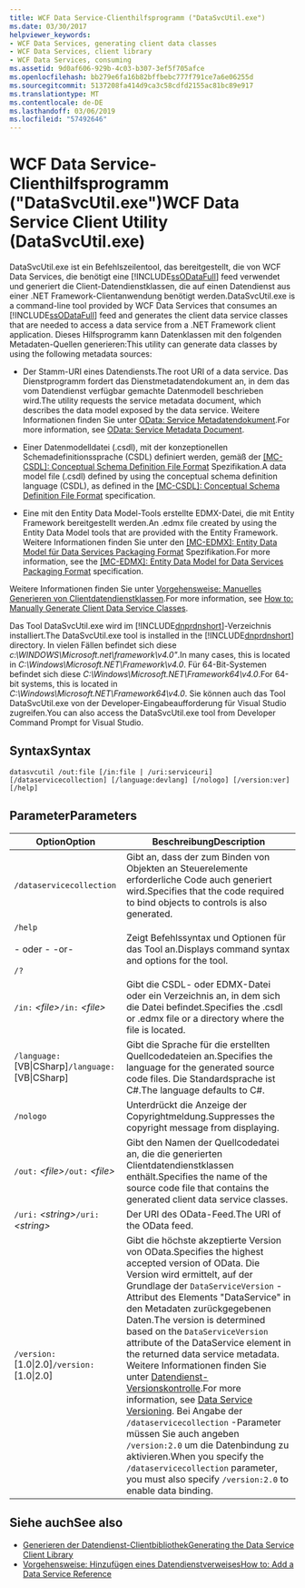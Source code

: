 ```yaml
---
title: WCF Data Service-Clienthilfsprogramm ("DataSvcUtil.exe")
ms.date: 03/30/2017
helpviewer_keywords:
- WCF Data Services, generating client data classes
- WCF Data Services, client library
- WCF Data Services, consuming
ms.assetid: 9d0af606-929b-4c03-b307-3ef5f705afce
ms.openlocfilehash: bb279e6fa16b82bffbebc777f791ce7a6e06255d
ms.sourcegitcommit: 5137208fa414d9ca3c58cdfd2155ac81bc89e917
ms.translationtype: MT
ms.contentlocale: de-DE
ms.lasthandoff: 03/06/2019
ms.locfileid: "57492646"
---
```

# <a name="wcf-data-service-client-utility-datasvcutilexe"></a><span data-ttu-id="10b36-102">WCF Data Service-Clienthilfsprogramm ("DataSvcUtil.exe")</span><span class="sxs-lookup"><span data-stu-id="10b36-102">WCF Data Service Client Utility (DataSvcUtil.exe)</span></span>

<span data-ttu-id="10b36-103">DataSvcUtil.exe ist ein Befehlszeilentool, das bereitgestellt, die von WCF Data Services, die benötigt eine [!INCLUDE[ssODataFull](../../../../includes/ssodatafull-md.md)] feed verwendet und generiert die Client-Datendienstklassen, die auf einen Datendienst aus einer .NET Framework-Clientanwendung benötigt werden.</span><span class="sxs-lookup"><span data-stu-id="10b36-103">DataSvcUtil.exe is a command-line tool provided by WCF Data Services that consumes an [!INCLUDE[ssODataFull](../../../../includes/ssodatafull-md.md)] feed and generates the client data service classes that are needed to access a data service from a .NET Framework client application.</span></span> <span data-ttu-id="10b36-104">Dieses Hilfsprogramm kann Datenklassen mit den folgenden Metadaten-Quellen generieren:</span><span class="sxs-lookup"><span data-stu-id="10b36-104">This utility can generate data classes by using the following metadata sources:</span></span>

-   <span data-ttu-id="10b36-105">Der Stamm-URI eines Datendiensts.</span><span class="sxs-lookup"><span data-stu-id="10b36-105">The root URI of a data service.</span></span> <span data-ttu-id="10b36-106">Das Dienstprogramm fordert das Dienstmetadatendokument an, in dem das vom Datendienst verfügbar gemachte Datenmodell beschrieben wird.</span><span class="sxs-lookup"><span data-stu-id="10b36-106">The utility requests the service metadata document, which describes the data model exposed by the data service.</span></span> <span data-ttu-id="10b36-107">Weitere Informationen finden Sie unter [OData: Service Metadatendokument](https://go.microsoft.com/fwlink/?LinkId=186070).</span><span class="sxs-lookup"><span data-stu-id="10b36-107">For more information, see [OData: Service Metadata Document](https://go.microsoft.com/fwlink/?LinkId=186070).</span></span>

-   <span data-ttu-id="10b36-108">Einer Datenmodelldatei (.csdl), mit der konzeptionellen Schemadefinitionssprache (CSDL) definiert werden, gemäß der [ \[MC-CSDL\]: Conceptual Schema Definition File Format](https://go.microsoft.com/fwlink/?LinkID=159072) Spezifikation.</span><span class="sxs-lookup"><span data-stu-id="10b36-108">A data model file (.csdl) defined by using the conceptual schema definition language (CSDL), as defined in the [\[MC-CSDL\]: Conceptual Schema Definition File Format](https://go.microsoft.com/fwlink/?LinkID=159072) specification.</span></span>

-   <span data-ttu-id="10b36-109">Eine mit den Entity Data Model-Tools erstellte EDMX-Datei, die mit Entity Framework bereitgestellt werden.</span><span class="sxs-lookup"><span data-stu-id="10b36-109">An .edmx file created by using the Entity Data Model tools that are provided with the Entity Framework.</span></span> <span data-ttu-id="10b36-110">Weitere Informationen finden Sie unter den [ \[MC-EDMX\]: Entity Data Model für Data Services Packaging Format](https://go.microsoft.com/fwlink/?LinkID=178833) Spezifikation.</span><span class="sxs-lookup"><span data-stu-id="10b36-110">For more information, see the [\[MC-EDMX\]: Entity Data Model for Data Services Packaging Format](https://go.microsoft.com/fwlink/?LinkID=178833) specification.</span></span>

<span data-ttu-id="10b36-111">Weitere Informationen finden Sie unter [Vorgehensweise: Manuelles Generieren von Clientdatendienstklassen](../../../../docs/framework/data/wcf/how-to-manually-generate-client-data-service-classes-wcf-data-services.md).</span><span class="sxs-lookup"><span data-stu-id="10b36-111">For more information, see [How to: Manually Generate Client Data Service Classes](../../../../docs/framework/data/wcf/how-to-manually-generate-client-data-service-classes-wcf-data-services.md).</span></span>

<span data-ttu-id="10b36-112">Das Tool DataSvcUtil.exe wird im [!INCLUDE[dnprdnshort](../../../../includes/dnprdnshort-md.md)]-Verzeichnis installiert.</span><span class="sxs-lookup"><span data-stu-id="10b36-112">The DataSvcUtil.exe tool is installed in the [!INCLUDE[dnprdnshort](../../../../includes/dnprdnshort-md.md)] directory.</span></span> <span data-ttu-id="10b36-113">In vielen Fällen befindet sich diese *c:\WINDOWS\Microsoft.net\framework\v4.0"*.</span><span class="sxs-lookup"><span data-stu-id="10b36-113">In many cases, this is located in *C:\Windows\Microsoft.NET\Framework\v4.0*.</span></span> <span data-ttu-id="10b36-114">Für 64-Bit-Systemen befindet sich diese *C:\Windows\Microsoft.NET\Framework64\v4.0*.</span><span class="sxs-lookup"><span data-stu-id="10b36-114">For 64-bit systems, this is located in *C:\Windows\Microsoft.NET\Framework64\v4.0*.</span></span> <span data-ttu-id="10b36-115">Sie können auch das Tool DataSvcUtil.exe von der Developer-Eingabeaufforderung für Visual Studio zugreifen.</span><span class="sxs-lookup"><span data-stu-id="10b36-115">You can also access the DataSvcUtil.exe tool from Developer Command Prompt for Visual Studio.</span></span>

## <a name="syntax"></a><span data-ttu-id="10b36-116">Syntax</span><span class="sxs-lookup"><span data-stu-id="10b36-116">Syntax</span></span>

```
datasvcutil /out:file [/in:file | /uri:serviceuri] [/dataservicecollection] [/language:devlang] [/nologo] [/version:ver] [/help]
```

## <a name="parameters"></a><span data-ttu-id="10b36-117">Parameter</span><span class="sxs-lookup"><span data-stu-id="10b36-117">Parameters</span></span>

|<span data-ttu-id="10b36-118">Option</span><span class="sxs-lookup"><span data-stu-id="10b36-118">Option</span></span>|<span data-ttu-id="10b36-119">Beschreibung</span><span class="sxs-lookup"><span data-stu-id="10b36-119">Description</span></span>|
|------------|-----------------|
|`/dataservicecollection`|<span data-ttu-id="10b36-120">Gibt an, dass der zum Binden von Objekten an Steuerelemente erforderliche Code auch generiert wird.</span><span class="sxs-lookup"><span data-stu-id="10b36-120">Specifies that the code required to bind objects to controls is also generated.</span></span>|
|`/help`<br /><br /> <span data-ttu-id="10b36-121">- oder - </span><span class="sxs-lookup"><span data-stu-id="10b36-121">-or-</span></span><br /><br /> `/?`|<span data-ttu-id="10b36-122">Zeigt Befehlssyntax und Optionen für das Tool an.</span><span class="sxs-lookup"><span data-stu-id="10b36-122">Displays command syntax and options for the tool.</span></span>|
|<span data-ttu-id="10b36-123">`/in:` *\<file>*</span><span class="sxs-lookup"><span data-stu-id="10b36-123">`/in:` *\<file>*</span></span>|<span data-ttu-id="10b36-124">Gibt die CSDL- oder EDMX-Datei oder ein Verzeichnis an, in dem sich die Datei befindet.</span><span class="sxs-lookup"><span data-stu-id="10b36-124">Specifies the .csdl or .edmx file or a directory where the file is located.</span></span>|
|<span data-ttu-id="10b36-125">`/language:`[VB&#124;CSharp]</span><span class="sxs-lookup"><span data-stu-id="10b36-125">`/language:`[VB&#124;CSharp]</span></span>|<span data-ttu-id="10b36-126">Gibt die Sprache für die erstellten Quellcodedateien an.</span><span class="sxs-lookup"><span data-stu-id="10b36-126">Specifies the language for the generated source code files.</span></span> <span data-ttu-id="10b36-127">Die Standardsprache ist C#.</span><span class="sxs-lookup"><span data-stu-id="10b36-127">The language defaults to C#.</span></span>|
|`/nologo`|<span data-ttu-id="10b36-128">Unterdrückt die Anzeige der Copyrightmeldung.</span><span class="sxs-lookup"><span data-stu-id="10b36-128">Suppresses the copyright message from displaying.</span></span>|
|<span data-ttu-id="10b36-129">`/out:` *\<file>*</span><span class="sxs-lookup"><span data-stu-id="10b36-129">`/out:` *\<file>*</span></span>|<span data-ttu-id="10b36-130">Gibt den Namen der Quellcodedatei an, die die generierten Clientdatendienstklassen enthält.</span><span class="sxs-lookup"><span data-stu-id="10b36-130">Specifies the name of the source code file that contains the generated client data service classes.</span></span>|
|<span data-ttu-id="10b36-131">`/uri:` *\<string>*</span><span class="sxs-lookup"><span data-stu-id="10b36-131">`/uri:` *\<string>*</span></span>|<span data-ttu-id="10b36-132">Der URI des OData-Feed.</span><span class="sxs-lookup"><span data-stu-id="10b36-132">The URI of the OData feed.</span></span>|
|<span data-ttu-id="10b36-133">`/version:`[1.0&#124;2.0]</span><span class="sxs-lookup"><span data-stu-id="10b36-133">`/version:`[1.0&#124;2.0]</span></span>|<span data-ttu-id="10b36-134">Gibt die höchste akzeptierte Version von OData.</span><span class="sxs-lookup"><span data-stu-id="10b36-134">Specifies the highest accepted version of OData.</span></span> <span data-ttu-id="10b36-135">Die Version wird ermittelt, auf der Grundlage der `DataServiceVersion` -Attribut des Elements "DataService" in den Metadaten zurückgegebenen Daten.</span><span class="sxs-lookup"><span data-stu-id="10b36-135">The version is determined based on the `DataServiceVersion` attribute of the DataService element in the returned data service metadata.</span></span> <span data-ttu-id="10b36-136">Weitere Informationen finden Sie unter [Datendienst-Versionskontrolle](../../../../docs/framework/data/wcf/data-service-versioning-wcf-data-services.md).</span><span class="sxs-lookup"><span data-stu-id="10b36-136">For more information, see [Data Service Versioning](../../../../docs/framework/data/wcf/data-service-versioning-wcf-data-services.md).</span></span> <span data-ttu-id="10b36-137">Bei Angabe der `/dataservicecollection` -Parameter müssen Sie auch angeben `/version:2.0` um die Datenbindung zu aktivieren.</span><span class="sxs-lookup"><span data-stu-id="10b36-137">When you specify the `/dataservicecollection` parameter, you must also specify `/version:2.0` to enable data binding.</span></span>|

## <a name="see-also"></a><span data-ttu-id="10b36-138">Siehe auch</span><span class="sxs-lookup"><span data-stu-id="10b36-138">See also</span></span>

- [<span data-ttu-id="10b36-139">Generieren der Datendienst-Clientbibliothek</span><span class="sxs-lookup"><span data-stu-id="10b36-139">Generating the Data Service Client Library</span></span>](../../../../docs/framework/data/wcf/generating-the-data-service-client-library-wcf-data-services.md)
- [<span data-ttu-id="10b36-140">Vorgehensweise: Hinzufügen eines Datendienstverweises</span><span class="sxs-lookup"><span data-stu-id="10b36-140">How to: Add a Data Service Reference</span></span>](../../../../docs/framework/data/wcf/how-to-add-a-data-service-reference-wcf-data-services.md)
